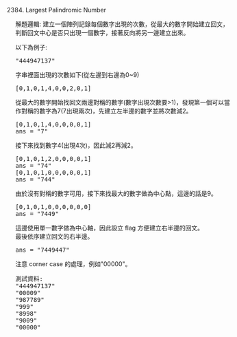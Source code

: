 2384. Largest Palindromic Number

解題邏輯:
建立一個陣列記錄每個數字出現的次數，從最大的數字開始建立回文，判斷回文中心是否只出現一個數字，接著反向將另一邊建立出來。  

以下為例子: 
<pre>
"444947137"
</pre>
字串裡面出現的次數如下(從左邊到右邊為0~9)  
<pre>
[0,1,0,1,4,0,0,2,0,1]
</pre>
從最大的數字開始找回文兩邊對稱的數字(數字出現次數要>1)，發現第一個可以當作對稱的數字為7(7出現兩次)，先建立左半邊的數字並將次數減2。  
<pre>
[0,1,0,1,4,0,0,0,0,1]
ans = "7"  
</pre>
接下來找到數字4(出現4次)，因此減2再減2。  
<pre>
[0,1,0,1,2,0,0,0,0,1]
ans = "74"
[0,1,0,1,0,0,0,0,0,1]
ans = "744"
</pre>
由於沒有對稱的數字可用，接下來找最大的數字做為中心點，這邊的話是9。  
<pre>
[0,1,0,1,0,0,0,0,0,0]
ans = "7449"
</pre>
這邊使用單一數字做為中心軸，因此設立 flag 方便建立右半邊的回文。  
最後依序建立回文的右半邊。
<pre>
ans = "7449447"
</pre>
注意 corner case 的處理，例如"00000"。  

<pre>
測試資料:
"444947137"
"00009"
"987789"
"999"
"8998"
"9009"
"00000"
</pre>
